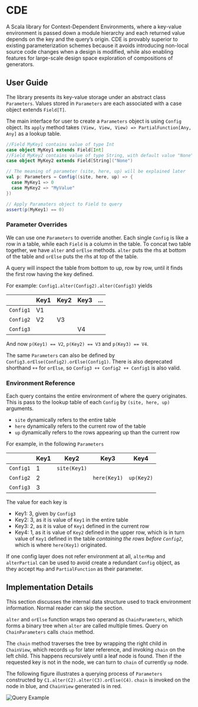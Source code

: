 # CDE
A Scala library for Context-Dependent Environments, where a key-value environment is passed down a module hierarchy and each returned value depends on the key and the query’s origin. CDE is provably superior to existing parameterization schemes because it avoids introducing non-local source code changes when a design is modified, while also enabling features for large-scale design space exploration of compositions of generators.

## User Guide

The library presents its key-value storage under an abstract class `Parameters`. Values stored in `Parameters` are each associated with a case object extends `Field[T]`.

The main interface for user to create a `Parameters` object is using `Config` object. Its `apply` method takes `(View, View, View) => PartialFunction[Any, Any]` as a lookup table.

```scala
//Field MyKey1 contains value of type Int
case object MyKey1 extends Field[Int]
//Field MyKey2 contains value of type String, with default value "None"
case object MyKey2 extends Field[String]("None")

// The meaning of parameter (site, here, up) will be explained later
val p: Parameters = Config((site, here, up) => {
  case MyKey1 => 0
  case MyKey2 => "MyValue"
})

// Apply Paramaters object to Field to query
assert(p(MyKey1) == 0)
```

### Parameter Overrides
We can use one `Parameters` to override another. Each single `Config` is like a row in a table, while each `Field` is a column in the table. To concat two table together, we have `alter` and `orElse` methods.
`alter` puts the rhs at bottom of the table and `orElse` puts the rhs at top of the table.

A query will inspect the table from bottom to up, row by row, until it finds the first row having the key defined.

For example: `Config1.alter(Config2).alter(Config3)` yields

|  | Key1 | Key2 | Key3 |... |
| ---- | ---- | ---- | ---- | ---- |
| `Config1` | V1 | | | |
| `Config2` | V2 | V3 | | |
|`Config3` | | | V4 | |

And now `p(Key1) == V2`, `p(Key2) == V3` and `p(Key3) == V4`.

The same `Parameters` can also be defined by `Config3.orElse(Config2).orElse(Config1)`. There is also deprecated shorthand `++` for `orElse`, so `Config3 ++ Config2 ++ Config1` is also valid.

### Environment Reference
Each query contains the entire environment of where the query originates. This is pass to the lookup table of each `Config` by `(site, here, up)` arguments.

- `site` dynamically refers to the entire table
- `here` dynamically refers to the current row of the table
- `up` dynamically refers to the rows appearing up than the current row

For example, in the following `Parameters`

| | Key1 | Key2 | Key3 | Key4 |
| ---- | ---- | ---- | ---- | ---- |
| `Config1` | 1 | `site(Key1)` | | |
| `Config2` | 2 | | `here(Key1)` | `up(Key2)` |
| `Config3` | 3 | | | |

The value for each key is

- Key1: 3, given by `Config3`
- Key2: 3, as it is value of `Key1` in the entire table
- Key3: 2, as it is value of `Key1` defined in the current row
- Key4: 1, as it is value of `Key2` defined in the upper row, which is in turn value of `Key1` defined in the table *containing the rows before `Config2`*, which is where `here(Key1)` originated.

If one config layer does not refer environment at all, `alterMap` and `alterPartial` can be used to avoid create a redundant `Config` object, as they accept `Map` and `PartialFunction` as their parameter.

## Implementation Details
This section discusses the internal data structure used to track environment information. Normal reader can skip the section.

`alter` and `orElse` function wraps two operand as `ChainParameters`, which forms a binary tree when `alter` are called multiple times. Query on `ChainParameters` calls `chain` method.

The `chain` method traverses the tree by wrapping the right child in `ChainView`, which records `up` for later reference, and invoking `chain` on the left child. This happens recursively until a leaf node is found. Then if the requested key is not in the node, we can turn to `chain` of currently `up` node.

The following figure illustrates a querying process of `Parameters` constructed by `C1.alter(C2).alter(C3).orElse(C4)`. `chain` is invoked on the node in blue, and `ChainView` generated is in red.

![Query Example](doc/ChainParameters.svg)
